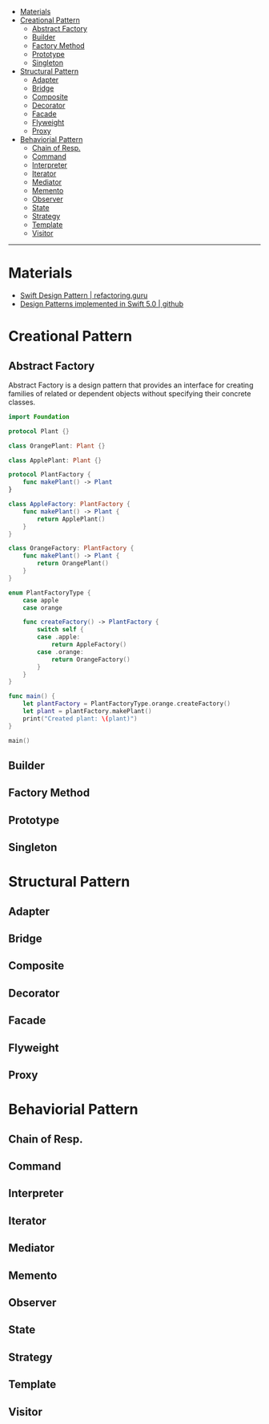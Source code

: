 - [Materials](#materials)
- [Creational Pattern](#creational-pattern)
  - [Abstract Factory](#abstract-factory)
  - [Builder](#builder)
  - [Factory Method](#factory-method)
  - [Prototype](#prototype)
  - [Singleton](#singleton)
- [Structural Pattern](#structural-pattern)
  - [Adapter](#adapter)
  - [Bridge](#bridge)
  - [Composite](#composite)
  - [Decorator](#decorator)
  - [Facade](#facade)
  - [Flyweight](#flyweight)
  - [Proxy](#proxy)
- [Behaviorial Pattern](#behaviorial-pattern)
  - [Chain of Resp.](#chain-of-resp)
  - [Command](#command)
  - [Interpreter](#interpreter)
  - [Iterator](#iterator)
  - [Mediator](#mediator)
  - [Memento](#memento)
  - [Observer](#observer)
  - [State](#state)
  - [Strategy](#strategy)
  - [Template](#template)
  - [Visitor](#visitor)

----

# Materials

* [Swift Design Pattern | refactoring.guru](https://refactoring.guru/design-patterns/swift)
* [Design Patterns implemented in Swift 5.0 | github](https://github.com/ochococo/Design-Patterns-In-Swift)

# Creational Pattern

## Abstract Factory

Abstract Factory is a design pattern that provides an interface for creating
families of related or dependent objects without specifying their concrete
classes.

```swift
import Foundation

protocol Plant {}

class OrangePlant: Plant {}

class ApplePlant: Plant {}

protocol PlantFactory {
    func makePlant() -> Plant
}

class AppleFactory: PlantFactory {
    func makePlant() -> Plant {
        return ApplePlant()
    }
}

class OrangeFactory: PlantFactory {
    func makePlant() -> Plant {
        return OrangePlant()
    }
}

enum PlantFactoryType {
    case apple
    case orange

    func createFactory() -> PlantFactory {
        switch self {
        case .apple:
            return AppleFactory()
        case .orange:
            return OrangeFactory()
        }
    }
}

func main() {
    let plantFactory = PlantFactoryType.orange.createFactory()
    let plant = plantFactory.makePlant()
    print("Created plant: \(plant)")
}

main()
```

## Builder
## Factory Method
## Prototype
## Singleton
# Structural Pattern
## Adapter
## Bridge
## Composite
## Decorator
## Facade
## Flyweight
## Proxy
# Behaviorial Pattern
## Chain of Resp.
## Command
## Interpreter
## Iterator
## Mediator
## Memento
## Observer
## State
## Strategy
## Template
## Visitor
